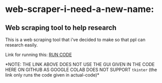 # web-scraper-i-need-a-new-name:
## Web scraping tool to help research

This is a web scraping tool that i've decided to make so that ppl can research easily. 

Link for running this: [RUN CODE](https://colab.research.google.com/drive/1GEsmDrSBpf1Kh2rEBacY7qv-b-8Hkot6?usp=sharing)

\*NOTE: THE LINK ABOVE DOES NOT USE THE GUI GIVEN IN THE CODE HERE ON GITHUB AS GOOGLE COLAB DOES NOT SUPPORT `tkinter` (the link only runs the code given in actual-code)\*
